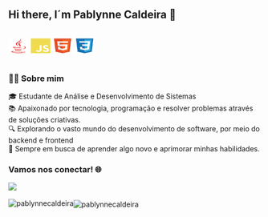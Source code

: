 ## Hi there, I´m Pablynne Caldeira 👋

<div style="display: inline_block"><br>
  <img align="center" alt="Pablynne-Js" height="30" width="40" src="https://raw.githubusercontent.com/devicons/devicon/master/icons/java/java-plain.svg">
  <img align="center" alt="Pablynne-Js" height="30" width="40" src="https://raw.githubusercontent.com/devicons/devicon/master/icons/javascript/javascript-plain.svg">
  <img align="center" alt="Pablynne-HTML" height="30" width="40" src="https://raw.githubusercontent.com/devicons/devicon/master/icons/html5/html5-original.svg">
  <img align="center" alt="Pablynne-CSS" height="30" width="40" src="https://raw.githubusercontent.com/devicons/devicon/master/icons/css3/css3-original.svg">
</div>
<br>

### 👩‍💻 Sobre mim
🎓 Estudante de Análise e Desenvolvimento de Sistemas <br>
📚 Apaixonado por tecnologia, programação e resolver problemas através de soluções criativas. <br>
🔍 Explorando o vasto mundo do desenvolvimento de software, por meio do backend e frontend<br>
🌱 Sempre em busca de aprender algo novo e aprimorar minhas habilidades. <br>

### Vamos nos conectar! 🌐
<div>
   <a href="https://br.linkedin.com/in/pablynne-caldeira-3a7645197" target="_blank"><img src="https://img.shields.io/badge/-LinkedIn-%230077B5?style=for-the-badge&logo=linkedin&logoColor=white" target="_blank"></a> 
</div>

<div>
<p><img align="left" src="https://github-readme-stats.vercel.app/api/top-langs?username=pablynnecaldeira&show_icons=true&locale=en&layout=compact" alt="pablynnecaldeira" /> </p>

<p> <img align="center" src="https://github-readme-stats.vercel.app/api?username=pablynnecaldeira&show_icons=true&locale=en" alt="pablynnecaldeira" /> </p>
</div>
